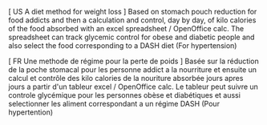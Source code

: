 [ US A diet method for weight loss ]
Based on stomach pouch reduction for food addicts
and then a calculation and control, day by day, of kilo calories of the food absorbed
with an excel spreadsheet / OpenOffice calc.
The spreadsheet can track glycemic control for obese and diabetic people
and also select the food corresponding to a DASH diet (For hypertension)
 

[ FR Une methode de régime pour la perte de poids ]
Basée sur la réduction de la poche stomacal pour les personne addict a la nourriture
et ensuite un calcul et contrôle des kilo calories de la nouriture absorbée jours apres jours
a partir d'un tableur excel / OpenOffice calc.
Le tableur peut suivre un controle glycémique pour les personnes obèse et diabétiques
et aussi selectionner les aliment correspondant a un régime DASH (Pour hypertention)
  
